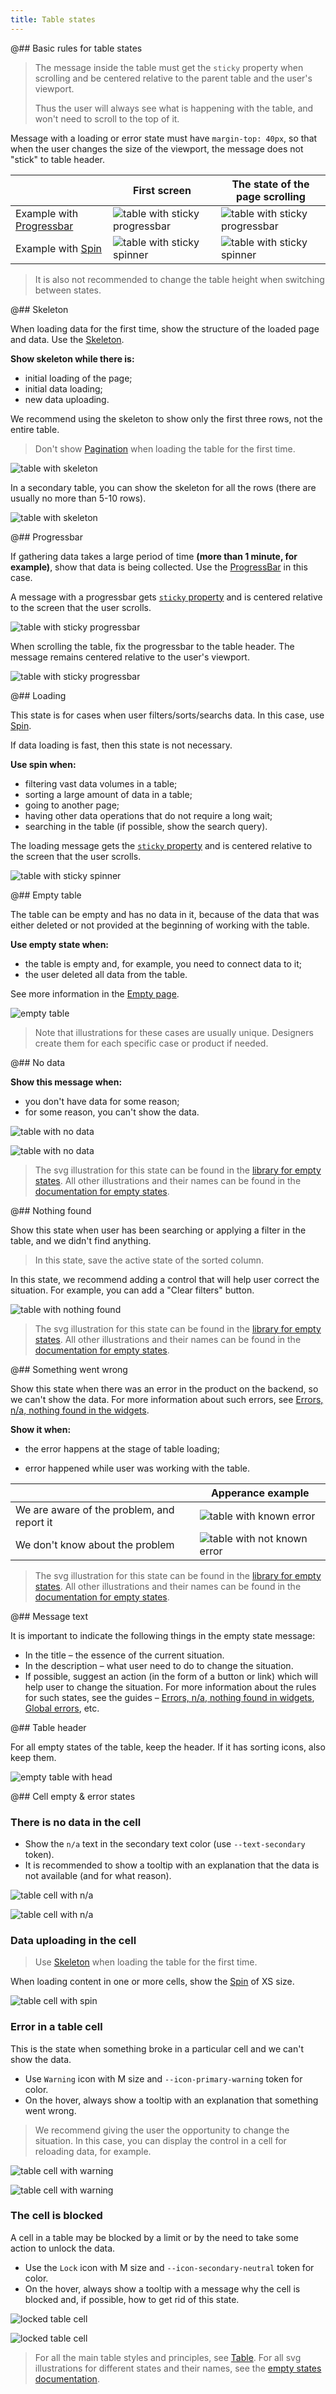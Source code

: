 ```yaml
---
title: Table states
---
```


@## Basic rules for table states

> The message inside the table must get the `sticky` property when scrolling and be centered relative to the parent table and the user's viewport.
>
> Thus the user will always see what is happening with the table, and won't need to scroll to the top of it.

Message with a loading or error state must have `margin-top: 40px`, so that when the user changes the size of the viewport, the message does not "stick" to table header.

|                                                       | First screen                                              | The state of the page scrolling                           |
| ----------------------------------------------------- | --------------------------------------------------------- | --------------------------------------------------------- |
| Example with [Progressbar](/components/progress-bar/) | ![table with sticky progressbar](static/sticky-1.png)     | ![table with sticky progressbar](static/sticky-2.png)     |
| Example with [Spin](/components/spin/)                | ![table with sticky spinner](static/sticky-loading-1.png) | ![table with sticky spinner](static/sticky-loading-2.png) |

> It is also not recommended to change the table height when switching between states.

@## Skeleton

When loading data for the first time, show the structure of the loaded page and data. Use the [Skeleton](/components/skeleton/).

**Show skeleton while there is:**

- initial loading of the page;
- initial data loading;
- new data uploading.

We recommend using the skeleton to show only the first three rows, not the entire table.

> Don't show [Pagination](/components/pagination/) when loading the table for the first time.

![table with skeleton](static/skeleton.png)

In a secondary table, you can show the skeleton for all the rows (there are usually no more than 5-10 rows).

![table with skeleton](static/skeleton-secondary.png)

@## Progressbar

If gathering data takes a large period of time **(more than 1 minute, for example)**, show that data is being collected. Use the [ProgressBar](/components/progress-bar) in this case.

A message with a progressbar gets [`sticky` property](/components/sticky/) and is centered relative to the screen that the user scrolls.

![table with sticky progressbar](static/sticky-1.png)

When scrolling the table, fix the progressbar to the table header. The message remains centered relative to the user's viewport.

![table with sticky progressbar](static/sticky-2.png)

@## Loading

This state is for cases when user filters/sorts/searchs data. In this case, use [Spin](/components/spin/).

If data loading is fast, then this state is not necessary.

**Use spin when:**

- filtering vast data volumes in a table;
- sorting a large amount of data in a table;
- going to another page;
- having other data operations that do not require a long wait;
- searching in the table (if possible, show the search query).

The loading message gets the [`sticky` property](/components/sticky/) and is centered relative to the screen that the user scrolls.

![table with sticky spinner](static/sticky-loading-1.png)

@## Empty table

The table can be empty and has no data in it, because of the data that was either deleted or not provided at the beginning of working with the table.

**Use empty state when:**

- the table is empty and, for example, you need to connect data to it;
- the user deleted all data from the table.

See more information in the [Empty page](/patterns/empty-page/).

![empty table](static/empty.png)

> Note that illustrations for these cases are usually unique. Designers create them for each specific case or product if needed.

@## No data

**Show this message when:**

- you don't have data for some reason;
- for some reason, you can't show the data.

![table with no data](static/no-data.png)

![table with no data](static/no-data-button.png)

> The svg illustration for this state can be found in the [library for empty states](https://static.semrush.com/ui-kit/widget-empty/1.4.0/table.svg). All other illustrations and their names can be found in the [documentation for empty states](/components/widget-empty/widget-empty-code/).

@## Nothing found

Show this state when user has been searching or applying a filter in the table, and we didn't find anything.

> In this state, save the active state of the sorted column.

In this state, we recommend adding a control that will help user correct the situation. For example, you can add a "Clear filters" button.

![table with nothing found](static/nothing-found-button.png)

> The svg illustration for this state can be found in the [library for empty states](https://static.semrush.com/ui-kit/widget-empty/1.4.0/nothing-found.svg). All other illustrations and their names can be found in the [documentation for empty states](/components/widget-empty/widget-empty-code/).

@## Something went wrong

Show this state when there was an error in the product on the backend, so we can't show the data. For more information about such errors, see [Errors, n/a, nothing found in the widgets](/components/widget-empty/).

**Show it when:**

- the error happens at the stage of table loading;

- error happened while user was working with the table.

|                                            | Apperance example                                         |
| ------------------------------------------ | --------------------------------------------------------- |
| We are aware of the problem, and report it | ![table with known error](static/error-known.png)         |
| We don't know about the problem            | ![table with not known error](static/error-not-known.png) |

> The svg illustration for this state can be found in the [library for empty states](https://static.semrush.com/ui-kit/widget-empty/1.4.0/warning.svg). All other illustrations and their names can be found in the [documentation for empty states](/components/widget-empty/widget-empty-code/).

@## Message text

It is important to indicate the following things in the empty state message:

- In the title – the essence of the current situation.
- In the description – what user need to do to change the situation.
- If possible, suggest an action (in the form of a button or link) which will help user to change the situation.
  For more information about the rules for such states, see the guides – [Errors, n/a, nothing found in widgets](/components/widget-empty/), [Global errors](/patterns/global-errors/), etc.

@## Table header

For all empty states of the table, keep the header. If it has sorting icons, also keep them.

![empty table with head](static/empty-yes-no.png)

@## Cell empty & error states

### There is no data in the cell

- Show the `n/a` text in the secondary text color (use `--text-secondary` token).
- It is recommended to show a tooltip with an explanation that the data is not available (and for what reason).

![table cell with n/a](static/cell-na.png)

![table cell with n/a](static/cell-na-tooltip.png)

### Data uploading in the cell

> Use [Skeleton](/components/skeleton/) when loading the table for the first time.

When loading content in one or more cells, show the [Spin](/components/spin/) of XS size.

![table cell with spin](static/cell-loading.png)

### Error in a table cell

This is the state when something broke in a particular cell and we can't show the data.

- Use `Warning` icon with M size and `--icon-primary-warning` token for color.
- On the hover, always show a tooltip with an explanation that something went wrong.

> We recommend giving the user the opportunity to change the situation. In this case, you can display the control in a cell for reloading data, for example.

![table cell with warning](static/cell-danger.png)

![table cell with warning](static/cell-danger-tooltip.png)

### The cell is blocked

A cell in a table may be blocked by a limit or by the need to take some action to unlock the data.

- Use the `Lock` icon with M size and `--icon-secondary-neutral` token for color.
- On the hover, always show a tooltip with a message why the cell is blocked and, if possible, how to get rid of this state.

![locked table cell](static/cell-locked.png)

![locked table cell](static/cell-locked-tooltip.png)

> For all the main table styles and principles, see [Table](/table-group/table/). For all svg illustrations for different states and their names, see the [empty states documentation](/components/widget-empty/widget-empty-code/).

